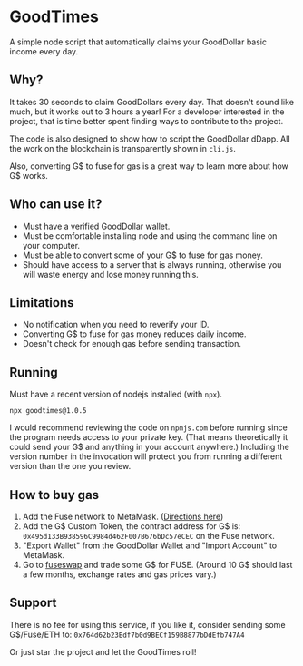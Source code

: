# GoodTimes

A simple node script that automatically claims your GoodDollar basic income every day.

## Why?

It takes 30 seconds to claim GoodDollars every day. That doesn't sound like much, but it works out to 3 hours a year! For a developer interested in the project, that is time better spent finding ways to contribute to the project.

The code is also designed to show how to script the GoodDollar dDapp. All the work on the blockchain is transparently shown in `cli.js`.

Also, converting G$ to fuse for gas is a great way to learn more about how G$ works.

## Who can use it?

* Must have a verified GoodDollar wallet.
* Must be comfortable installing node and using the command line on your computer.
* Must be able to convert some of your G$ to fuse for gas money.
* Should have access to a server that is always running, otherwise you will waste energy and lose money running this.

## Limitations

* No notification when you need to reverify your ID.
* Converting G$ to fuse for gas money reduces daily income.
* Doesn't check for enough gas before sending transaction.

## Running

Must have a recent version of nodejs installed (with `npx`).

```npx goodtimes@1.0.5```

I would recommend reviewing the code on `npmjs.com` before running since the program needs access to your private key. (That means theoretically it could send your G$ and anything in your account anywhere.) Including the version number in the invocation will protect you from running a different version than the one you review.

## How to buy gas

1. Add the Fuse network to MetaMask. ([Directions here](https://docs.fuse.io/the-fuse-studio/getting-started/how-to-add-fuse-to-your-metamask))
2. Add the G$ Custom Token, the contract address for G$ is: `0x495d133B938596C9984d462F007B676bDc57eCEC` on the Fuse network.
3. "Export Wallet" from the GoodDollar Wallet and "Import Account" to MetaMask.
4. Go to [fuseswap](https://fuseswap.com) and trade some G$ for FUSE. (Around 10 G$ should last a few months, exchange rates and gas prices vary.)

## Support

There is no fee for using this service, if you like it, consider sending some G$/Fuse/ETH to:
`0x764d62b23Edf7b0d9BECf159B8877bDdEfb747A4`

Or just star the project and let the GoodTimes roll!
